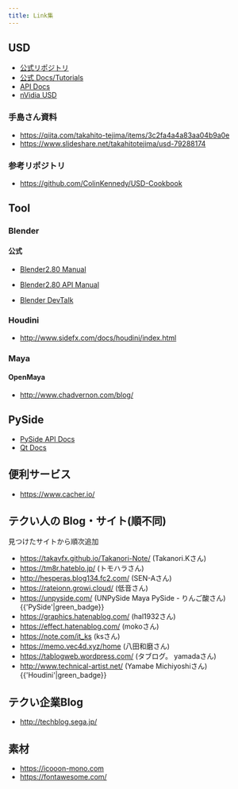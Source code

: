 ```yaml
---
title: Link集
---
```


## USD

- [公式リポジトリ](https://github.com/PixarAnimationStudios/USD)
- [公式 Docs/Tutorials](https://graphics.pixar.com/usd/docs/index.html)
- [API Docs](https://graphics.pixar.com/usd/docs/api/index.html)
- [nVidia USD](https://developer.nvidia.com/usd)

### 手島さん資料

- https://qiita.com/takahito-tejima/items/3c2fa4a4a83aa04b9a0e
- https://www.slideshare.net/takahitotejima/usd-79288174

### 参考リポジトリ

- https://github.com/ColinKennedy/USD-Cookbook

## Tool

### Blender

#### 公式

- [Blender2.80 Manual](https://docs.blender.org/manual/en/dev)

- [Blender2.80 API Manual](https://docs.blender.org/api/blender2.8)
- [Blender DevTalk](https://devtalk.blender.org/)

### Houdini

- http://www.sidefx.com/docs/houdini/index.html

### Maya

#### OpenMaya

- http://www.chadvernon.com/blog/

## PySide
- [PySide API Docs](https://doc.qt.io/qtforpython/)
- [Qt Docs](https://doc.qt.io/)

## 便利サービス

- https://www.cacher.io/

## テクい人の Blog・サイト(順不同)

見つけたサイトから順次追加

- https://takavfx.github.io/Takanori-Note/ (Takanori.Kさん)
- https://tm8r.hateblo.jp/ (トモハラさん)
- http://hesperas.blog134.fc2.com/ (SEN-Aさん)
- https://rateionn.growi.cloud/ (低音さん)
- https://unpyside.com/ (UNPySide Maya PySide - りんご酸さん) {{'PySide'|green_badge}}
- https://graphics.hatenablog.com/ (hal1932さん)
- https://effect.hatenablog.com/ (mokoさん)
- https://note.com/it_ks (ksさん)
- https://memo.vec4d.xyz/home (八田和磨さん)
- https://tablogweb.wordpress.com/ (タブログ。 yamadaさん)
- http://www.technical-artist.net/ (Yamabe Michiyoshiさん) {{'Houdini'|green_badge}}

## テクい企業Blog

- http://techblog.sega.jp/

## 素材

- https://icooon-mono.com
- https://fontawesome.com/